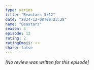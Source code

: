 ```yaml
---
type: series
title: "Beastars 3x12"
date: "2024-12-08T09:23:28"
name: "Beastars"
season: 3
episode: 12
rating: 2
ratingEmoji: ⭐️⭐️
share: false
---
```


_[No review was written for this episode]_
